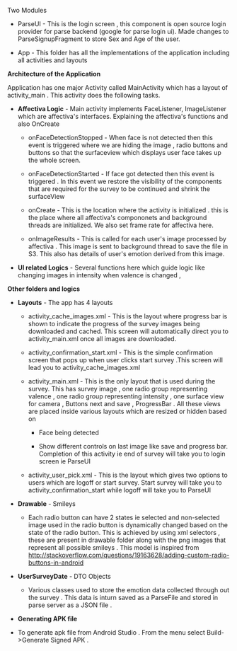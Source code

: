 Two Modules

* ParseUI - This is the login screen , this component is open source login provider for parse backend (google for parse login ui). Made changes to ParseSignupFragment to store Sex and Age of the user.

* App - This folder has all the implementations of the application including all activities and layouts

**Architecture of the Application**

Application has one major Activity called MainActivity which has a layout of activity_main . This activity does the following tasks.

* **Affectiva Logic** - Main activity implements FaceListener, ImageListener which are affectiva's interfaces. Explaining the affectiva's functions and also OnCreate 

  * onFaceDetectionStopped - When face is not detected then this event is triggered where we are hiding the image , radio buttons and 
buttons so that the surfaceview which displays user face takes up the whole screen.

  * onFaceDetectionStarted - If face got detected then this event is triggered . In this event we restore the visibility of the components that are required for the survey to be continued and shrink the surfaceView

  * onCreate - This is the location where the activity is initialized . this is the place where all affectiva's compononets and background threads are initialized. We also set frame rate for affectiva here.

  * onImageResults - This is called for each user's image processed by affectiva . This image is sent to background thread to save the file in S3. This also has details of user's emotion derived from this image.

* **UI related Logics** - Several functions here which guide logic like changing images in intensity when valence is changed , 

**Other folders and logics**

* **Layouts** - The app has 4 layouts 

  * activity_cache_images.xml - This is the layout where progress bar is shown to indicate the progress of the survey images being downloaded and cached. This screen will automatically direct you to activity_main.xml once all images are downloaded.

  * activity_confirmation_start.xml - This is the simple confirmation screen that pops up when user clicks start survey .This screen will lead you to activity_cache_images.xml

  * activity_main.xml - This is the only layout that is used during the survey. This has survey image , one radio group representing valence , one radio group representing intensity , one surface view for camera , Buttons next and save , ProgressBar . All these views are placed inside various layouts which are resized or hidden based on 

    * Face being detected 

    * Show different controls on last image like save and progress bar. Completion of this activity ie end of survey will take you to login screen ie ParseUI

  * activity_user_pick.xml - This is the layout which gives two options to users which are logoff or start survey. Start survey will take you to activity_confirmation_start while logoff will take you to ParseUI

* **Drawable** - Smileys

  * Each radio button can have 2 states ie selected and non-selected image used in the radio button is dynamically changed based on the state of the radio button. This is achieved by using xml selectors , these are present in drawable folder along with the png images that represent all possible smileys . This model is inspired from http://stackoverflow.com/questions/19163628/adding-custom-radio-buttons-in-android

* **UserSurveyDate** - DTO Objects 

  * Various classes used to store the emotion data collected through out the survey . This data is inturn saved as a ParseFile and stored in parse server as a JSON file . 

*  **Generating APK file**
  * To generate apk file from Android Studio . From the menu select Build->Generate Signed APK .

